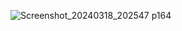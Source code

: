 
![Screenshot_20240318_202547](https://github.com/mk642/Android-week/assets/53805997/f0177943-7d19-45b0-9b14-577488f92367)
p164
